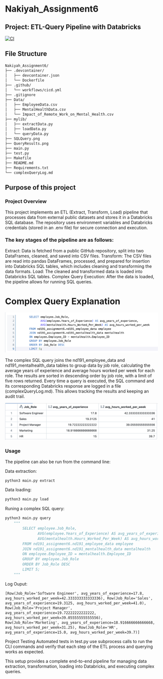 # Nakiyah_Assignment6
## Project: ETL-Query Pipeline with Databricks

[![CI](https://github.com/nogibjj/Nakiyah_Assignment6/actions/workflows/cicd.yml/badge.svg)](https://github.com/nogibjj/Nakiyah_Assignment6/actions/workflows/cicd.yml)

## File Structure
```
Nakiyah_Assignment6/
├── .devcontainer/
│   ├── devcontainer.json
│   └── Dockerfile
├── .github/
│   └── workflows/cicd.yml
├── .gitignore
├── Data/
│   ├── EmployeeData.csv
│   ├── MentalHealthData.csv
│   └── Impact_of_Remote_Work_on_Mental_Health.csv
├── mylib/
│   ├── extractData.py
│   ├── loadData.py
│   └── queryData.py
├── SQLQuery.png
├── QueryResults.png
├── main.py
├── test.py
├── Makefile
├── README.md
├── Requirements.txt
└── complexQueryLog.md

```
## Purpose of this project

### Project Overview
This project implements an ETL (Extract, Transform, Load) pipeline that processes data from external public datasets and stores it in a Databricks SQL database. The repository uses environment variables and Databricks credentials (stored in an .env file) for secure connection and execution.


### The key stages of the pipeline are as follows:

Extract: Data is fetched from a public GitHub repository, split into two DataFrames, cleaned, and saved into CSV files.
Transform: The CSV files are read into pandas DataFrames, processed, and prepared for insertion into Databricks SQL tables, which includes cleaning and transforming the data formats.
Load: The cleaned and transformed data is loaded into Databricks SQL tables.
Complex Query Execution: After the data is loaded, the pipeline allows for running SQL queries. 

# Complex Query Explanation

![SQLQuery](SQLQuery.png)

The complex SQL query joins the nd191_employee_data and nd191_mentalhealth_data tables to group data by job role, calculating the average years of experience and average hours worked per week for each role. The results are sorted in descending order by job role, with a limit of five rows returned.
Every time a query is executed, the SQL command and its corresponding Databricks response are logged in a file (complexQueryLog.md). This allows tracking the results and keeping an audit trail.

![QueryResults](QueryResults.png)


### Usage
The pipeline can also be run from the command line:

Data extraction: 
```python
python3 main.py extract
```

Data loading: 
```python
python3 main.py load
```

Runing a complex SQL query: 
```python
python3 main.py query 
    """
        SELECT employee.Job_Role, 
               AVG(employee.Years_of_Experience) AS avg_years_of_experience, 
               AVG(mentalhealth.Hours_Worked_Per_Week) AS avg_hours_worked_per_week
        FROM nd191_assignment6.nd191_employee_data employee
        JOIN nd191_assignment6.nd191_mentalhealth_data mentalhealth 
        ON employee.Employee_ID = mentalhealth.Employee_ID
        GROUP BY employee.Job_Role
        ORDER BY Job_Role DESC
        LIMIT 5;
    """
```

Log Ouput:
```
[Row(Job_Role='Software Engineer', avg_years_of_experience=17.8, avg_hours_worked_per_week=42.333333333333336), Row(Job_Role='Sales', avg_years_of_experience=19.3125, avg_hours_worked_per_week=41.0), Row(Job_Role='Project Manager', avg_years_of_experience=19.72222222222222, avg_hours_worked_per_week=39.05555555555556), Row(Job_Role='Marketing', avg_years_of_experience=18.916666666666668, avg_hours_worked_per_week=31.25), Row(Job_Role='HR', avg_years_of_experience=15.0, avg_hours_worked_per_week=39.7)]
```


Project Testing
Automated tests in test.py use subprocess calls to run the CLI commands and verify that each step of the ETL process and querying works as expected.

This setup provides a complete end-to-end pipeline for managing data extraction, transformation, loading into Databricks, and executing complex queries.

